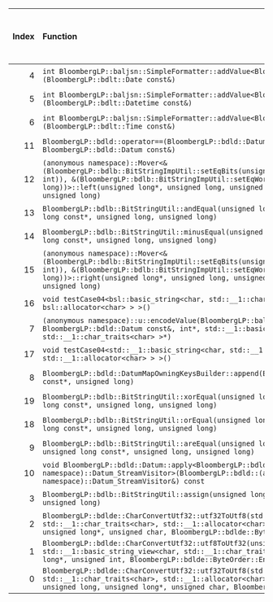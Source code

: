 |   Index | Function                                                                                                                                                                                                                                                                                               |   Difference in number of lines |   Function size difference in bytes | Disassembly                                                                | Number of lines in assumed build   | Number of bytes in assumed build   | Number of lines in ignored build   | Number of bytes in ignored build   |
|--------:|:-------------------------------------------------------------------------------------------------------------------------------------------------------------------------------------------------------------------------------------------------------------------------------------------------------|--------------------------------:|------------------------------------:|:---------------------------------------------------------------------------|:-----------------------------------|:-----------------------------------|:-----------------------------------|:-----------------------------------|
|       4 | `int BloombergLP::baljsn::SimpleFormatter::addValue<BloombergLP::bdlt::Date>(BloombergLP::bdlt::Date const&)`                                                                                                                                                                                          |                              -1 |                                   0 | [Assumed](4.assume.s.txt), [Ignored](4.none.s.txt), [Diff](4.diff.html)    | 288                                | 4,452,112                          | 288                                | 4,452,576                          |
|       5 | `int BloombergLP::baljsn::SimpleFormatter::addValue<BloombergLP::bdlt::Datetime>(BloombergLP::bdlt::Datetime const&)`                                                                                                                                                                                  |                              -1 |                                   0 | [Assumed](5.assume.s.txt), [Ignored](5.none.s.txt), [Diff](5.diff.html)    | 288                                | 4,452,688                          | 288                                | 4,453,152                          |
|       6 | `int BloombergLP::baljsn::SimpleFormatter::addValue<BloombergLP::bdlt::Time>(BloombergLP::bdlt::Time const&)`                                                                                                                                                                                          |                              -1 |                                   0 | [Assumed](6.assume.s.txt), [Ignored](6.none.s.txt), [Diff](6.diff.html)    | 288                                | 4,452,400                          | 288                                | 4,452,864                          |
|      11 | `BloombergLP::bdld::operator==(BloombergLP::bdld::Datum const&, BloombergLP::bdld::Datum const&)`                                                                                                                                                                                                      |                             -14 |                                 -48 | [Assumed](11.assume.s.txt), [Ignored](11.none.s.txt), [Diff](11.diff.html) | 1,568                              | 4,503,168                          | 1,616                              | 4,504,752                          |
|      12 | `(anonymous namespace)::Mover<&(BloombergLP::bdlb::BitStringImpUtil::setEqBits(unsigned long*, int, unsigned long, int)), &(BloombergLP::bdlb::BitStringImpUtil::setEqWord(unsigned long*, unsigned long))>::left(unsigned long*, unsigned long, unsigned long const*, unsigned long, unsigned long)`  |                             -16 |                                 -64 | [Assumed](12.assume.s.txt), [Ignored](12.none.s.txt), [Diff](12.diff.html) | 1,504                              | 4,477,792                          | 1,568                              | 4,478,944                          |
|      13 | `BloombergLP::bdlb::BitStringUtil::andEqual(unsigned long*, unsigned long, unsigned long const*, unsigned long, unsigned long)`                                                                                                                                                                        |                             -22 |                                 -80 | [Assumed](13.assume.s.txt), [Ignored](13.none.s.txt), [Diff](13.diff.html) | 2,784                              | 4,467,120                          | 2,864                              | 4,467,584                          |
|      14 | `BloombergLP::bdlb::BitStringUtil::minusEqual(unsigned long*, unsigned long, unsigned long const*, unsigned long, unsigned long)`                                                                                                                                                                      |                             -27 |                                 -96 | [Assumed](14.assume.s.txt), [Ignored](14.none.s.txt), [Diff](14.diff.html) | 2,464                              | 4,469,904                          | 2,560                              | 4,470,448                          |
|      15 | `(anonymous namespace)::Mover<&(BloombergLP::bdlb::BitStringImpUtil::setEqBits(unsigned long*, int, unsigned long, int)), &(BloombergLP::bdlb::BitStringImpUtil::setEqWord(unsigned long*, unsigned long))>::right(unsigned long*, unsigned long, unsigned long const*, unsigned long, unsigned long)` |                             -41 |                                -144 | [Assumed](15.assume.s.txt), [Ignored](15.none.s.txt), [Diff](15.diff.html) | 1,232                              | 4,479,328                          | 1,376                              | 4,480,544                          |
|      16 | `void testCase04<bsl::basic_string<char, std::__1::char_traits<char>, bsl::allocator<char> > >()`                                                                                                                                                                                                      |                             -48 |                                -160 | [Assumed](16.assume.s.txt), [Ignored](16.none.s.txt), [Diff](16.diff.html) | 23,040                             | 4,366,240                          | 23,200                             | 4,366,304                          |
|       7 | `(anonymous namespace)::u::encodeValue(BloombergLP::baljsn::SimpleFormatter*, BloombergLP::bdld::Datum const&, int*, std::__1::basic_string_view<char, std::__1::char_traits<char> >*)`                                                                                                                |                              -5 |                                 -32 | [Assumed](7.assume.s.txt), [Ignored](7.none.s.txt), [Diff](7.diff.html)    | 1,040                              | 4,448,432                          | 1,072                              | 4,448,864                          |
|      17 | `void testCase04<std::__1::basic_string<char, std::__1::char_traits<char>, std::__1::allocator<char> > >()`                                                                                                                                                                                            |                             -50 |                                -192 | [Assumed](17.assume.s.txt), [Ignored](17.none.s.txt), [Diff](17.diff.html) | 21,424                             | 4,389,280                          | 21,616                             | 4,389,504                          |
|       8 | `BloombergLP::bdld::DatumMapOwningKeysBuilder::append(BloombergLP::bdld::DatumMapEntry const*, unsigned long)`                                                                                                                                                                                         |                              -6 |                                 -16 | [Assumed](8.assume.s.txt), [Ignored](8.none.s.txt), [Diff](8.diff.html)    | 1,008                              | 4,513,072                          | 1,024                              | 4,514,704                          |
|      19 | `BloombergLP::bdlb::BitStringUtil::xorEqual(unsigned long*, unsigned long, unsigned long const*, unsigned long, unsigned long)`                                                                                                                                                                        |                             -77 |                                -256 | [Assumed](19.assume.s.txt), [Ignored](19.none.s.txt), [Diff](19.diff.html) | 2,656                              | 4,475,024                          | 2,912                              | 4,475,920                          |
|      18 | `BloombergLP::bdlb::BitStringUtil::orEqual(unsigned long*, unsigned long, unsigned long const*, unsigned long, unsigned long)`                                                                                                                                                                         |                             -77 |                                -256 | [Assumed](18.assume.s.txt), [Ignored](18.none.s.txt), [Diff](18.diff.html) | 2,656                              | 4,472,368                          | 2,912                              | 4,473,008                          |
|       9 | `BloombergLP::bdlb::BitStringUtil::areEqual(unsigned long const*, unsigned long, unsigned long const*, unsigned long, unsigned long)`                                                                                                                                                                  |                              -8 |                                 -32 | [Assumed](9.assume.s.txt), [Ignored](9.none.s.txt), [Diff](9.diff.html)    | 496                                | 4,482,016                          | 528                                | 4,483,376                          |
|      10 | `void BloombergLP::bdld::Datum::apply<BloombergLP::bdld::(anonymous namespace)::Datum_StreamVisitor>(BloombergLP::bdld::(anonymous namespace)::Datum_StreamVisitor&) const`                                                                                                                            |                              -9 |                                 -32 | [Assumed](10.assume.s.txt), [Ignored](10.none.s.txt), [Diff](10.diff.html) | 1,632                              | 4,499,392                          | 1,664                              | 4,500,944                          |
|       3 | `BloombergLP::bdlb::BitStringUtil::assign(unsigned long*, unsigned long, bool, unsigned long)`                                                                                                                                                                                                         |                               1 |                                   0 | [Assumed](3.assume.s.txt), [Ignored](3.none.s.txt), [Diff](3.diff.html)    | 448                                | 4,466,096                          | 448                                | 4,466,560                          |
|       2 | `BloombergLP::bdlde::CharConvertUtf32::utf32ToUtf8(std::__1::basic_string<char, std::__1::char_traits<char>, std::__1::allocator<char> >*, unsigned int const*, unsigned long*, unsigned char, BloombergLP::bdlde::ByteOrder::Enum)`                                                                   |                               3 |                                   0 | [Assumed](2.assume.s.txt), [Ignored](2.none.s.txt), [Diff](2.diff.html)    | 400                                | 4,518,720                          | 400                                | 4,520,304                          |
|       1 | `BloombergLP::bdlde::CharConvertUtf32::utf8ToUtf32(unsigned int*, unsigned long, std::__1::basic_string_view<char, std::__1::char_traits<char> > const&, unsigned long*, unsigned int, BloombergLP::bdlde::ByteOrder::Enum)`                                                                           |                               4 |                                  64 | [Assumed](1.assume.s.txt), [Ignored](1.none.s.txt), [Diff](1.diff.html)    | 1,216                              | 4,517,088                          | 1,152                              | 4,518,736                          |
|       0 | `BloombergLP::bdlde::CharConvertUtf32::utf32ToUtf8(std::__1::basic_string<char, std::__1::char_traits<char>, std::__1::allocator<char> >*, unsigned int const*, unsigned long, unsigned long*, unsigned char, BloombergLP::bdlde::ByteOrder::Enum)`                                                    |                               5 |                                  16 | [Assumed](0.assume.s.txt), [Ignored](0.none.s.txt), [Diff](0.diff.html)    | 432                                | 4,519,568                          | 416                                | 4,521,136                          |
